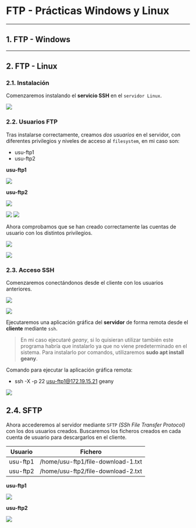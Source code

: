 
# FTP - Prácticas Windows y Linux

---

## 1. FTP - Windows

---

## 2. FTP - Linux

### 2.1. Instalación

Comenzaremos instalando el **servicio SSH** en el `servidor Linux`.

![](./images/linux-1-install-ssh.png)

### 2.2. Usuarios FTP

Tras instalarse correctamente, creamos *dos usuarios* en el servidor, con diferentes privilegios y niveles de acceso al `filesystem`, en mi caso son:
* usu-ftp1
* usu-ftp2

**usu-ftp1**

![](./images/linux-2-usu-ftp1.png)

**usu-ftp2**

![](./images/linux-3-usu-ftp2.png)

![](./images/linux-4-usu-ftp2-root.png)
![](./images/linux-5-usu-ftp2-root.png)

Ahora comprobamos que se han creado correctamente las cuentas de usuario con los distintos privilegios.

![](./images/linux-6-usu-ftp1-comp.png)

![](./images/linux-7-usu-ftp2-comp.png)

### 2.3. Acceso SSH

Comenzaremos conectándonos desde el cliente con los usuarios anteriores.

![](./images/linux-8-usu-ftp1-ssh.png)

![](./images/linux-9-usu-ftp2-ssh.png)

Ejecutaremos una aplicación gráfica del **servidor** de forma remota desde el **cliente** mediante `ssh`.

> En mi caso ejecutaré *geany*, si lo quisieran utilizar también este programa habría que instalarlo ya que no viene predeterminado en el sistema.
> Para instalarlo por comandos, utilizaremos **sudo apt install geany**.

Comando para ejecutar la aplicación gráfica remota:
* ssh -X -p 22 usu-ftp1@172.19.15.21 geany

![](./images/linux-10-usu-ftp1-geany.png)

## 2.4. SFTP

Ahora accederemos al servidor mediante `SFTP` *(SSh File Transfer Protocol)* con los dos usuarios creados.
Buscaremos los ficheros creados en cada cuenta de usuario para descargarlos en el cliente.

Usuario   | Fichero                             |
:-------: | :---------------------------------: |
usu-ftp1  | /home/usu-ftp1/file-download-1.txt  |
usu-ftp2  | /home/usu-ftp2/file-download-2.txt  |

**usu-ftp1**

![](./images/linux-12-usu-ftp1-download.png)

**usu-ftp2**

![](./images/linux-13-usu-ftp2-download.png)
